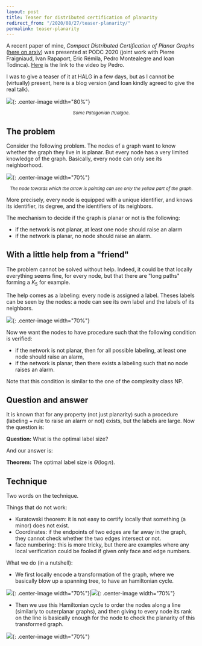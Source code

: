 ```yaml
---
layout: post
title: Teaser for distributed certification of planarity
redirect_from: "/2020/08/27/teaser-planarity/"
permalink: teaser-planarity
---
```


A recent paper of mine, 
*Compact Distributed Certification of Planar Graphs* 
([here on arxiv](https://arxiv.org/abs/2005.05863)) was presented at 
PODC 2020 (joint work with Pierre Fraigniaud, Ivan Rapaport, 
Éric Rémila, Pedro Montealegre and Ioan Todinca). 
[Here](https://www.youtube.com/watch?v=J428OKdCYDE) is the link to 
the video by Pedro. 

I was to give a teaser of it at HALG in a few days, but as I 
cannot be (virtually) present, here is a blog version (and Ioan 
kindly agreed to give the real talk).

![](../assets/halgae.jpg){: .center-image width="80%"}
<p align="center"><small><i>
Some Patagonian (h)algae.
</i></small></p>

## The problem

Consider the following problem.
The nodes of a graph want to know whether the graph they live in is 
planar. But every node has a very limited knowledge of the graph.
Basically, every node can only see its neighborhood.

![](../assets/planar-teaser-local.png){: .center-image width="70%"}
<p align="center"><small><i>
The node towards which the arrow is pointing can see only the yellow 
part of the graph.
</i></small></p>

More precisely, every node is equipped with a unique identifier, and 
knows its identifier, its degree, and the identifiers of its neighbors.

The mechanism to decide if the graph is planar or not is the following:

* if the network is not planar, at least one node should raise an alarm
* if the network is planar, no node should raise an alarm.

## With a little help from a "friend"

The problem cannot be solved without help. Indeed, it could be that 
locally everything seems fine, for every node, but that there are "long 
paths" forming a $K_{5}$ for example. 

The help comes as a labeling: every node is assigned a label. 
Theses labels can be seen by the nodes: a node can see its own label 
and the labels of its neighbors.

![](../assets/planar-teaser-labels.png){: .center-image width="70%"}

Now we want the nodes to have procedure such that the following 
condition is verified:

* if the network is not planar, then for all possible labeling, 
at least one node should raise an alarm,
* if the network is planar, then there exists a labeling such that 
no node raises an alarm.

Note that this condition is similar to the one of the complexity class 
NP. 

## Question and answer

It is known that for any property (not just planarity) such a procedure 
(labeling + rule to raise an alarm or not) exists, but the labels are 
large. Now the question is:

**Question:** What is the optimal label size? 

And our answer is:

**Theorem:** The optimal label size is $\Theta(\log n)$.

## Technique

Two words on the technique. 

Things that do not work:

* Kuratowski theorem: it is not easy to certify locally that something 
(a minor) does not exist.
* Coordinates: if the endpoints of two edges are far away in the graph, 
they cannot check whether the two edges intersect or not.
* face numbering: this is more tricky, but there are examples where any 
local verification could be fooled if given only face and edge numbers.

What we do (in a nutshell):

* We first locally encode a transformation of the graph, where we 
basically blow up a spanning tree, to have an hamiltonian cycle. 

![](../assets/planar-teaser-tree-1.png){: .center-image width="70%"}|![](assets/planar-teaser-tree-2.png){: .center-image width="70%"}

* Then we use this Hamiltonian cycle to order the nodes along a line 
(similarly to outerplanar graphs), and then giving to every node its 
rank on the line is basically enough for the node to check the planarity
of this transformed graph. 

![](../assets/planar-teaser-outerplanar.png){: .center-image width="70%"}

 
